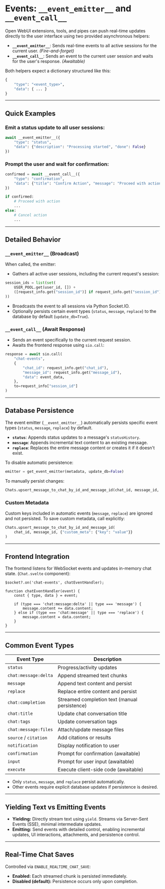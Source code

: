 # Events: `__event_emitter__` and `__event_call__`

Open WebUI extensions, tools, and pipes can push real-time updates directly to the user interface using two provided asynchronous helpers:

* **`__event_emitter__`**: Sends real-time events to all active sessions for the current user. *(Fire-and-forget)*
* **`__event_call__`**: Sends an event to the current user session and waits for the user's response. *(Awaitable)*

Both helpers expect a dictionary structured like this:

```python
{
    "type": "<event_type>",
    "data": { ... }
}
```

---

## Quick Examples

### Emit a status update to all user sessions:

```python
await __event_emitter__({
    "type": "status",
    "data": {"description": "Processing started", "done": False}
})
```

### Prompt the user and wait for confirmation:

```python
confirmed = await __event_call__({
    "type": "confirmation",
    "data": {"title": "Confirm Action", "message": "Proceed with action?"}
})

if confirmed:
    # Proceed with action
    ...
else:
    # Cancel action
    ...
```

---

## Detailed Behavior

### `__event_emitter__` (Broadcast)

When called, the emitter:

* Gathers all active user sessions, including the current request's session:

```python
session_ids = list(set(
    USER_POOL.get(user_id, []) +
    ([request_info.get("session_id")] if request_info.get("session_id") else [])
))
```

* Broadcasts the event to all sessions via Python Socket.IO.
* Optionally persists certain event types (`status`, `message`, `replace`) to the database by default (`update_db=True`).

### `__event_call__` (Await Response)

* Sends an event specifically to the current request session.
* Awaits the frontend response using `sio.call`:

```python
response = await sio.call(
    "chat-events",
    {
        "chat_id": request_info.get("chat_id"),
        "message_id": request_info.get("message_id"),
        "data": event_data,
    },
    to=request_info["session_id"]
)
```

---

## Database Persistence

The event emitter (`__event_emitter__`) automatically persists specific event types (`status`, `message`, `replace`) by default.

* **`status`**: Appends status updates to a message's `statusHistory`.
* **`message`**: Appends incremental text content to an existing message.
* **`replace`**: Replaces the entire message content or creates it if it doesn't exist.

To disable automatic persistence:

```python
emitter = get_event_emitter(metadata, update_db=False)
```

To manually persist changes:

```python
Chats.upsert_message_to_chat_by_id_and_message_id(chat_id, message_id, {"content": new_content})
```

### Custom Metadata

Custom keys included in automatic events (`message`, `replace`) are ignored and not persisted. To save custom metadata, call explicitly:

```python
Chats.upsert_message_to_chat_by_id_and_message_id(
    chat_id, message_id, {"custom_meta": {"key": "value"}}
)
```

---

## Frontend Integration

The frontend listens for WebSocket events and updates in-memory chat state. (`Chat.svelte` component):

```svelte
$socket?.on('chat-events', chatEventHandler);

function chatEventHandler(event) {
    const { type, data } = event;

    if (type === 'chat:message:delta' || type === 'message') {
        message.content += data.content;
    } else if (type === 'chat:message' || type === 'replace') {
        message.content = data.content;
    }
}
```

---

## Common Event Types

| Event Type            | Description                                   |
| --------------------- | --------------------------------------------- |
| `status`              | Progress/activity updates                     |
| `chat:message:delta`  | Append streamed text chunks                   |
| `message`             | Append text content and persist               |
| `replace`             | Replace entire content and persist            |
| `chat:completion`     | Streamed completion text (manual persistence) |
| `chat:title`          | Update chat conversation title                |
| `chat:tags`           | Update conversation tags                      |
| `chat:message:files`  | Attach/update message files                   |
| `source` / `citation` | Add citations or results                      |
| `notification`        | Display notification to user                  |
| `confirmation`        | Prompt for confirmation (awaitable)           |
| `input`               | Prompt for user input (awaitable)             |
| `execute`             | Execute client-side code (awaitable)          |

* Only `status`, `message`, and `replace` persist automatically.
* Other events require explicit database updates if persistence is desired.

---

## Yielding Text vs Emitting Events

* **Yielding:** Directly stream text using `yield`. Streams via Server-Sent Events (SSE), minimal intermediate updates.
* **Emitting:** Send events with detailed control, enabling incremental updates, UI interactions, attachments, and persistence control.

---

## Real-Time Chat Saves

Controlled via `ENABLE_REALTIME_CHAT_SAVE`:

* **Enabled:** Each streamed chunk is persisted immediately.
* **Disabled (default):** Persistence occurs only upon completion.
